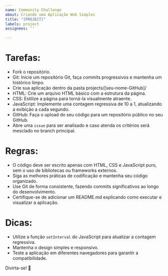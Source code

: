 ```yaml
---
name: Community Challange
about: Criando uma Aplicação Web Simples
title: "[PROJECT]"
labels: project
assignees: ''

---
```


# Tarefas:
- Fork o repositório.
- Git: Inicie um repositório Git, faça commits progressivos e mantenha um histórico limpo.
- Crie sua aplicação dentro da pasta projects/[seu-nome-GitHub]/
-  HTML: Crie um arquivo HTML básico com a estrutura da página.
-  CSS: Estilize a página para torná-la visualmente atraente.
-  JavaScript: Implemente uma contagem regressiva de 10 a 1, atualizando a exibição a cada segundo.
-  GitHub: Faça o upload do seu código para um repositório público no seu GitHub.
- Abre uma `issue` para ser analisado e caso atenda os critérios será mesclado no branch principal.

# Regras:

- O código deve ser escrito apenas com HTML, CSS e JavaScript puro, sem o uso de bibliotecas ou frameworks externos.
- Siga as melhores práticas de codificação e mantenha seu código organizado.
- Use Git de forma consistente, fazendo commits significativos ao longo do desenvolvimento.
- Certifique-se de adicionar um README.md explicando como executar e visualizar a aplicação.

# Dicas:

- Utilize a função `setInterval` do JavaScript para atualizar a contagem regressiva.
- Mantenha o design simples e responsivo.
- Teste a aplicação em diferentes navegadores para garantir a compatibilidade.

Divirta-se! 🥳
